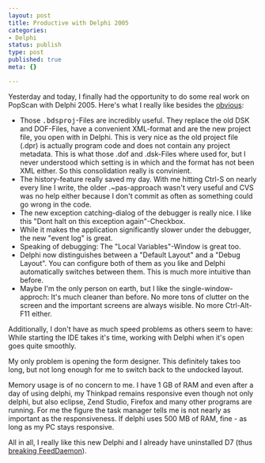 ```yaml
---
layout: post
title: Productive with Delphi 2005
categories:
- Delphi
status: publish
type: post
published: true
meta: {}

---
```

<p>Yesterday and today, I finally had the opportunity to do some real work on PopScan with Delphi 2005. Here's what I really like besides the <a href="http://www.gnegg.ch/archives/204-Delphi-2005.html">obvious</a>:</p>
<ul>
 <li>Those <tt>.bdsproj</tt>-Files are incredibly useful. They replace the old DSK and DOF-Files, have a convenient XML-format and are the new project file, you open with in Delphi. This is very nice as the old project file (.dpr) is actually program code and does not contain any project metadata. This is what those .dof and .dsk-Files where used for, but I never understood which setting is in which and the format has not been XML either. So this consolidation really is convinient.</li>
 <li>The history-feature really saved my day. With me hitting Ctrl-S on nearly every line I write, the older .~pas-approach wasn't very useful and CVS was no help either because I don't commit as often as something could go wrong in the code. </li>
 <li>The new exception catching-dialog of the debugger is really nice. I like this "Dont halt on this exception again"-Checkbox.</li>
 <li>While it makes the application significantly slower under the debugger, the new "event log" is great.</li>
 <li>Speaking of debugging: The "Local Variables"-Window is great too.</li>
 <li>Delphi now distinguishes between a "Default Layout" and a "Debug Layout". You can configure both of them as you like and Delphi automatically switches between them. This is much more intuitive than before.</li>
 <li>Maybe I'm the only person on earth, but I like the single-window-approch: It's much cleaner than before. No more tons of clutter on the screen and the important screens are always wisible. No more Ctrl-Alt-F11 either.</li>
</ul>
<p>Additionally, I don't have as much speed problems as others seem to have: While starting the IDE takes it's time, working with Delphi when it's open goes quite smoothly.</p>
<p>My only problem is opening the form designer. This definitely takes too long, but not long enough for me to switch back to the undocked layout.</p>
<p>Memory usage is of no concern to me. I have 1 GB of RAM and even after a day of using delphi, my Thinkpad remains responsive even though not only delphi, but also eclipse, Zend Studio, Firefox and many other programs are running. For me the figure the task manager tells me is not nearly as important as the responsiveness. If delphi uses 500 MB of RAM, fine - as long as my PC stays responsive.</p>
<p>All in all, I really like this new Delphi and I already have uninstalled D7 (thus <a href="http://www.bradsoft.com/forums/shwmessage.aspx?ForumID=1&MessageID=7482">breaking FeedDaemon</a>).</p>
